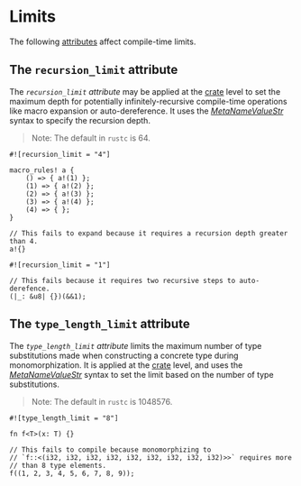 # Limits

The following [attributes] affect compile-time limits.

## The `recursion_limit` attribute

The *`recursion_limit` attribute* may be applied at the [crate] level to set the
maximum depth for potentially infinitely-recursive compile-time operations
like macro expansion or auto-dereference. It uses the [_MetaNameValueStr_]
syntax to specify the recursion depth.

> Note: The default in `rustc` is 64.

```rust,compile_fail
#![recursion_limit = "4"]

macro_rules! a {
    () => { a!(1) };
    (1) => { a!(2) };
    (2) => { a!(3) };
    (3) => { a!(4) };
    (4) => { };
}

// This fails to expand because it requires a recursion depth greater than 4.
a!{}
```

```rust,compile_fail
#![recursion_limit = "1"]

// This fails because it requires two recursive steps to auto-derefence.
(|_: &u8| {})(&&1);
```

## The `type_length_limit` attribute

The *`type_length_limit` attribute* limits the maximum number of type
substitutions made when constructing a concrete type during monomorphization.
It is applied at the [crate] level, and uses the [_MetaNameValueStr_] syntax
to set the limit based on the number of type substitutions.

> Note: The default in `rustc` is 1048576.

```rust,compile_fail
#![type_length_limit = "8"]

fn f<T>(x: T) {}

// This fails to compile because monomorphizing to
// `f::<(i32, i32, i32, i32, i32, i32, i32, i32, i32)>>` requires more
// than 8 type elements.
f((1, 2, 3, 4, 5, 6, 7, 8, 9));
```

[_MetaNameValueStr_]: attributes.html#meta-item-attribute-syntax
[attributes]: attributes.html
[crate]: crates-and-source-files.html
